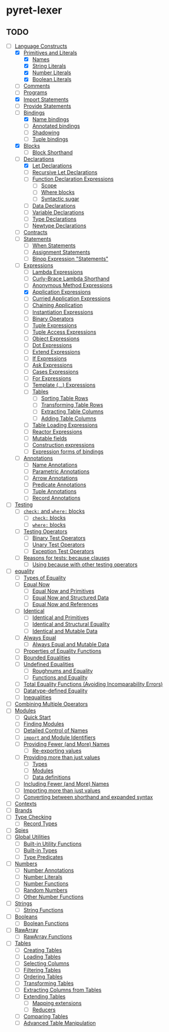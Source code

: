 # pyret-lexer

## TODO

- [ ] [Language Constructs](https://www.pyret.org/docs/latest/s_forms.html)
  - [x] [Primitives and Literals](https://www.pyret.org/docs/latest/s_literals.html)
    - [x] [Names](https://www.pyret.org/docs/latest/s_literals.html#%28part._.Names%29)
    - [x] [String Literals](https://www.pyret.org/docs/latest/s_literals.html#%28part._.String_.Literals%29)
    - [x] [Number Literals](https://www.pyret.org/docs/latest/s_literals.html#%28part._f~3anumber_literals%29)
    - [x] [Boolean Literals](https://www.pyret.org/docs/latest/s_literals.html#%28part._.Boolean_.Literals%29)
  - [ ] [Comments](https://www.pyret.org/docs/latest/s_comments.html)
  - [ ] [Programs](https://www.pyret.org/docs/latest/s_program.html)
  - [x] [Import Statements](https://www.pyret.org/docs/latest/Import_Statements.html)
  - [ ] [Provide Statements](https://www.pyret.org/docs/latest/Provide_Statements.html)
  - [ ] [Bindings](https://www.pyret.org/docs/latest/Bindings.html)
    - [x] [Name bindings](https://www.pyret.org/docs/latest/Bindings.html#%28part._.Name_bindings%29)
    - [ ] [Annotated bindings](https://www.pyret.org/docs/latest/Bindings.html#%28part._s~3aannotated-binding%29)
    - [ ] [Shadowing](https://www.pyret.org/docs/latest/Bindings.html#%28part._s~3ashadowing%29)
    - [ ] [Tuple bindings](https://www.pyret.org/docs/latest/Bindings.html#%28part._.Tuple_bindings%29)
  - [x] [Blocks](https://www.pyret.org/docs/latest/Blocks.html)
    - [ ] [Block Shorthand](https://www.pyret.org/docs/latest/Blocks.html#%28part._s~3ablocky-blocks%29)
  - [ ] [Declarations](https://www.pyret.org/docs/latest/s_declarations.html)
    - [x] [Let Declarations](https://www.pyret.org/docs/latest/s_declarations.html#%28part._s~3alet-decl%29)
    - [ ] [Recursive Let Declarations](https://www.pyret.org/docs/latest/s_declarations.html#%28part._s~3arec-decl%29)
    - [ ] [Function Declaration Expressions](https://www.pyret.org/docs/latest/s_declarations.html#%28part._s~3afun-decl%29)
      - [ ] [Scope](https://www.pyret.org/docs/latest/s_declarations.html#%28part._.Scope%29)
      - [ ] [Where blocks](https://www.pyret.org/docs/latest/s_declarations.html#%28part._.Where_blocks%29)
      - [ ] [Syntactic sugar](https://www.pyret.org/docs/latest/s_declarations.html#%28part._.Syntactic_sugar%29)
    - [ ] [Data Declarations](https://www.pyret.org/docs/latest/s_declarations.html#%28part._s~3adata-decl%29)
    - [ ] [Variable Declarations](https://www.pyret.org/docs/latest/s_declarations.html#%28part._s~3avar-decl%29)
    - [ ] [Type Declarations](https://www.pyret.org/docs/latest/s_declarations.html#%28part._s~3atype-decl%29)
    - [ ] [Newtype Declarations](https://www.pyret.org/docs/latest/s_declarations.html#%28part._s~3anewtype-decl%29)
  - [ ] [Contracts](https://www.pyret.org/docs/latest/s_contracts.html)
  - [ ] [Statements](https://www.pyret.org/docs/latest/Statements.html)
    - [ ] [When Statements](https://www.pyret.org/docs/latest/Statements.html#%28part._s~3awhen-stmt%29)
    - [ ] [Assignment Statements](https://www.pyret.org/docs/latest/Statements.html#%28part._s~3aassign-stmt%29)
    - [ ] [Binop Expression "Statements"](https://www.pyret.org/docs/latest/Statements.html#%28part._.Binop_.Expression__.Statements_%29)
  - [ ] [Expressions](https://www.pyret.org/docs/latest/Expressions.html)
    - [ ] [Lambda Expressions](https://www.pyret.org/docs/latest/Expressions.html#%28part._s~3alam-expr%29)
    - [ ] [Curly-Brace Lambda Shorthand](https://www.pyret.org/docs/latest/Expressions.html#%28part._s~3acurly-lam-expr%29)
    - [ ] [Anonymous Method Expressions](https://www.pyret.org/docs/latest/Expressions.html#%28part._s~3amethod-expr%29)
    - [x] [Application Expressions](https://www.pyret.org/docs/latest/Expressions.html#%28part._s~3aapp-expr%29)
    - [ ] [Curried Application Expressions](https://www.pyret.org/docs/latest/Expressions.html#%28part._s~3acurried-apply-expr%29)
    - [ ] [Chaining Application](https://www.pyret.org/docs/latest/Expressions.html#%28part._s~3acannonball-expr%29)
    - [ ] [Instantiation Expressions](https://www.pyret.org/docs/latest/Expressions.html#%28part._s~3ainst-expr%29)
    - [ ] [Binary Operators](https://www.pyret.org/docs/latest/Expressions.html#%28part._s~3abinop-expr%29)
    - [ ] [Tuple Expressions](https://www.pyret.org/docs/latest/Expressions.html#%28part._s~3atuple-expr%29)
    - [ ] [Tuple Access Expressions](https://www.pyret.org/docs/latest/Expressions.html#%28part._s~3atuple-get-expr%29)
    - [ ] [Object Expressions](https://www.pyret.org/docs/latest/Expressions.html#%28part._s~3aobj-expr%29)
    - [ ] [Dot Expressions](https://www.pyret.org/docs/latest/Expressions.html#%28part._s~3adot-expr%29)
    - [ ] [Extend Expressions](https://www.pyret.org/docs/latest/Expressions.html#%28part._s~3aextend-expr%29)
    - [ ] [If Expressions](https://www.pyret.org/docs/latest/Expressions.html#%28part._s~3aif-expr%29)
    - [ ] [Ask Expressions](https://www.pyret.org/docs/latest/Expressions.html#%28part._s~3aask-expr%29)
    - [ ] [Cases Expressions](https://www.pyret.org/docs/latest/Expressions.html#%28part._s~3acases-expr%29)
    - [ ] [For Expressions](https://www.pyret.org/docs/latest/Expressions.html#%28part._s~3afor-expr%29)
    - [ ] [Template (...) Expressions](https://www.pyret.org/docs/latest/Expressions.html#%28part._s~3atemplate-expr%29)
    - [ ] [Tables](https://www.pyret.org/docs/latest/Expressions.html#%28part._s~3atable-exprs%29)
      - [ ] [Sorting Table Rows](https://www.pyret.org/docs/latest/Expressions.html#%28part._s~3atables~3aorder%29)
      - [ ] [Transforming Table Rows](https://www.pyret.org/docs/latest/Expressions.html#%28part._s~3atables~3atransform%29)
      - [ ] [Extracting Table Columns](https://www.pyret.org/docs/latest/Expressions.html#%28part._s~3atables~3aextract%29)
      - [ ] [Adding Table Columns](https://www.pyret.org/docs/latest/Expressions.html#%28part._s~3atables~3aextend%29)
    - [ ] [Table Loading Expressions](https://www.pyret.org/docs/latest/Expressions.html#%28part._s~3atable-loading%29)
    - [ ] [Reactor Expressions](https://www.pyret.org/docs/latest/Expressions.html#%28part._s~3areactor-expr%29)
    - [ ] [Mutable fields](https://www.pyret.org/docs/latest/Expressions.html#%28part._s~3areference-fields%29)
    - [ ] [Construction expressions](https://www.pyret.org/docs/latest/Expressions.html#%28part._s~3aconstruct-expr%29)
    - [ ] [Expression forms of bindings](https://www.pyret.org/docs/latest/Expressions.html#%28part._s~3abinding-expressions%29)
  - [ ] [Annotations](https://www.pyret.org/docs/latest/s_annotations.html)
    - [ ] [Name Annotations](https://www.pyret.org/docs/latest/s_annotations.html#%28part._s~3aname-ann%29)
    - [ ] [Parametric Annotations](https://www.pyret.org/docs/latest/s_annotations.html#%28part._s~3aapp-ann%29)
    - [ ] [Arrow Annotations](https://www.pyret.org/docs/latest/s_annotations.html#%28part._s~3aarrow-ann%29)
    - [ ] [Predicate Annotations](https://www.pyret.org/docs/latest/s_annotations.html#%28part._s~3apred-ann%29)
    - [ ] [Tuple Annotations](https://www.pyret.org/docs/latest/s_annotations.html#%28part._s~3atuple-ann%29)
    - [ ] [Record Annotations](https://www.pyret.org/docs/latest/s_annotations.html#%28part._s~3arecord-ann%29)
- [ ] [Testing](https://www.pyret.org/docs/latest/testing.html)
  - [ ] [`check:` and `where:` blocks](https://www.pyret.org/docs/latest/testing.html#%28part._testing-blocks%29)
    - [ ] [`check:` blocks](https://www.pyret.org/docs/latest/testing.html#%28part._check__blocks%29)
    - [ ] [`where:` blocks](https://www.pyret.org/docs/latest/testing.html#%28part._where__blocks%29)
  - [ ] [Testing Operators](https://www.pyret.org/docs/latest/testing.html#%28part._testing-operators%29)
    - [ ] [Binary Test Operators](https://www.pyret.org/docs/latest/testing.html#%28part._.Binary_.Test_.Operators%29)
    - [ ] [Unary Test Operators](https://www.pyret.org/docs/latest/testing.html#%28part._.Unary_.Test_.Operators%29)
    - [ ] [Exception Test Operators](https://www.pyret.org/docs/latest/testing.html#%28part._.Exception_.Test_.Operators%29)
  - [ ] [Reasons for tests: because clauses](https://www.pyret.org/docs/latest/testing.html#%28part._.Reasons_for_tests__because_clauses%29)
    - [ ] [Using because with other testing operators](https://www.pyret.org/docs/latest/testing.html#%28part._.Using_because_with_other_testing_operators%29)
- [ ] [equality](https://www.pyret.org/docs/latest/equality.html)
  - [ ] [Types of Equality](https://www.pyret.org/docs/latest/equality.html#%28part._types-of-equality%29)
  - [ ] [Equal Now](https://www.pyret.org/docs/latest/equality.html#%28part._.Equal_.Now%29)
    - [ ] [Equal Now and Primitives](https://www.pyret.org/docs/latest/equality.html#%28part._s~3aequal-now-primitives%29)
    - [ ] [Equal Now and Structured Data](https://www.pyret.org/docs/latest/equality.html#%28part._s~3aequal-now-structural%29)
    - [ ] [Equal Now and References](https://www.pyret.org/docs/latest/equality.html#%28part._s~3aequal-now-mutable%29)
  - [ ] [Identical](https://www.pyret.org/docs/latest/equality.html#%28part._.Identical%29)
    - [ ] [Identical and Primitives](https://www.pyret.org/docs/latest/equality.html#%28part._s~3aidentical-primitives%29)
    - [ ] [Identical and Structural Equality](https://www.pyret.org/docs/latest/equality.html#%28part._s~3aidentical-structural%29)
    - [ ] [Identical and Mutable Data](https://www.pyret.org/docs/latest/equality.html#%28part._s~3aidentical-mutable%29)
  - [ ] [Always Equal](https://www.pyret.org/docs/latest/equality.html#%28part._.Always_.Equal%29)
    - [ ] [Always Equal and Mutable Data](https://www.pyret.org/docs/latest/equality.html#%28part._s~3aalways-equal-mutable%29)
  - [ ] [Properties of Equality Functions](https://www.pyret.org/docs/latest/equality.html#%28part._.Properties_of_.Equality_.Functions%29)
  - [ ] [Bounded Equalities](https://www.pyret.org/docs/latest/equality.html#%28part._s~3abounded-equalities%29)
  - [ ] [Undefined Equalities](https://www.pyret.org/docs/latest/equality.html#%28part._s~3aundefined-equalities%29)
    - [ ] [Roughnums and Equality](https://www.pyret.org/docs/latest/equality.html#%28part._s~3aroughnum-equality%29)
    - [ ] [Functions and Equality](https://www.pyret.org/docs/latest/equality.html#%28part._s~3afunction-equality%29)
  - [ ] [Total Equality Functions (Avoiding Incomparability Errors)](https://www.pyret.org/docs/latest/equality.html#%28part._s~3atotal-equality-predicates%29)
  - [ ] [Datatype-defined Equality](https://www.pyret.org/docs/latest/equality.html#%28part._s~3adatatype-defined-equality%29)
  - [ ] [Inequalities](https://www.pyret.org/docs/latest/equality.html#%28part._inequalities%29)
- [ ] [Combining Multiple Operators](https://www.pyret.org/docs/latest/op-precedence.html)
- [ ] [Modules](https://www.pyret.org/docs/latest/modules.html)
  - [ ] [Quick Start](https://www.pyret.org/docs/latest/modules.html#%28part._s~3amodules~3aquick-start%29)
  - [ ] [Finding Modules](https://www.pyret.org/docs/latest/modules.html#%28part._s~3amodules~3afinding-modules%29)
  - [ ] [Detailed Control of Names](https://www.pyret.org/docs/latest/modules.html#%28part._.Detailed_.Control_of_.Names%29)
  - [ ] [`import` and Module Identifiers](https://www.pyret.org/docs/latest/modules.html#%28part._s~3amodules~3aimport%29)
  - [ ] [Providing Fewer (and More) Names](https://www.pyret.org/docs/latest/modules.html#%28part._s~3amodules~3aprovide-fewer%29)
    - [ ] [Re-exporting values](https://www.pyret.org/docs/latest/modules.html#%28part._.Re-exporting_values%29)
  - [ ] [Providing more than just values](https://www.pyret.org/docs/latest/modules.html#%28part._s~3amodules~3aprovide-other%29)
    - [ ] [Types](https://www.pyret.org/docs/latest/modules.html#%28part._.Types%29)
    - [ ] [Modules](https://www.pyret.org/docs/latest/modules.html#%28part._.Modules%29)
    - [ ] [Data definitions](https://www.pyret.org/docs/latest/modules.html#%28part._.Data_definitions%29)
  - [ ] [Including Fewer (and More) Names](https://www.pyret.org/docs/latest/modules.html#%28part._s~3amodules~3ainclude-fewer%29)
  - [ ] [Importing more than just values](https://www.pyret.org/docs/latest/modules.html#%28part._s~3amodules~3aimport-other%29)
  - [ ] [Converting between shorthand and expanded syntax](https://www.pyret.org/docs/latest/modules.html#%28part._.Converting_between_shorthand_and_expanded_syntax%29)
- [ ] [Contexts](https://www.pyret.org/docs/latest/use.html#%28part._s~3ause~3acontext%29)
- [ ] [Brands](https://www.pyret.org/docs/latest/brands.html)
- [ ] [Type Checking](https://www.pyret.org/docs/latest/type-check.html)
  - [ ] [Record Types](https://www.pyret.org/docs/latest/type-check.html#%28part._record-types%29)
- [ ] [Spies](https://www.pyret.org/docs/latest/s_spies.html)
- [ ] [Global Utilities](https://www.pyret.org/docs/latest/_global_.html)
  - [ ] [Built-in Utility Functions](https://www.pyret.org/docs/latest/_global_.html#%28part._global-builtins%29)
  - [ ] [Built-in Types](https://www.pyret.org/docs/latest/_global_.html#%28part._.Built-in_.Types%29)
  - [ ] [Type Predicates](https://www.pyret.org/docs/latest/_global_.html#%28part._.Type_.Predicates%29)
- [ ] [Numbers](https://www.pyret.org/docs/latest/numbers.html)
  - [ ] [Number Annotations](https://www.pyret.org/docs/latest/numbers.html#%28part._.Number_.Annotations%29)
  - [ ] [Number Literals](https://www.pyret.org/docs/latest/numbers.html#%28part._.Number_.Literals%29)
  - [ ] [Number Functions](https://www.pyret.org/docs/latest/numbers.html#%28part._.Number_.Functions%29)
  - [ ] [Random Numbers](https://www.pyret.org/docs/latest/numbers.html#%28part._.Random_.Numbers%29)
  - [ ] [Other Number Functions](https://www.pyret.org/docs/latest/numbers.html#%28part._.Other_.Number_.Functions%29)
- [ ] [Strings](https://www.pyret.org/docs/latest/strings.html)
  - [ ] [String Functions](https://www.pyret.org/docs/latest/strings.html#%28part._.String_.Functions%29)
- [ ] [Booleans](https://www.pyret.org/docs/latest/booleans.html)
  - [ ] [Boolean Functions](https://www.pyret.org/docs/latest/booleans.html#%28part._.Boolean_.Functions%29)
- [ ] [RawArray](https://www.pyret.org/docs/latest/raw-arrays.html)
  - [ ] [RawArray Functions](https://www.pyret.org/docs/latest/raw-arrays.html#%28part._.Raw.Array_.Functions%29)
- [ ] [Tables](https://www.pyret.org/docs/latest/tables.html)
  - [ ] [Creating Tables](https://www.pyret.org/docs/latest/tables.html#%28part._s~3atables%29)
  - [ ] [Loading Tables](https://www.pyret.org/docs/latest/tables.html#%28part._s~3atables~3aloading%29)
  - [ ] [Selecting Columns](https://www.pyret.org/docs/latest/tables.html#%28part._s~3atables~3aselect%29)
  - [ ] [Filtering Tables](https://www.pyret.org/docs/latest/tables.html#%28part._.Filtering_.Tables%29)
  - [ ] [Ordering Tables](https://www.pyret.org/docs/latest/tables.html#%28part._.Ordering_.Tables%29)
  - [ ] [Transforming Tables](https://www.pyret.org/docs/latest/tables.html#%28part._.Transforming_.Tables%29)
  - [ ] [Extracting Columns from Tables](https://www.pyret.org/docs/latest/tables.html#%28part._.Extracting_.Columns_from_.Tables%29)
  - [ ] [Extending Tables](https://www.pyret.org/docs/latest/tables.html#%28part._.Extending_.Tables%29)
    - [ ] [Mapping extensions](https://www.pyret.org/docs/latest/tables.html#%28part._.Mapping_extensions%29)
    - [ ] [Reducers](https://www.pyret.org/docs/latest/tables.html#%28part._.Reducers%29)
  - [ ] [Comparing Tables](https://www.pyret.org/docs/latest/tables.html#%28part._s~3atables~3acomparing%29)
  - [ ] [Advanced Table Manipulation](https://www.pyret.org/docs/latest/tables.html#%28part._s~3atables~3amethods%29)

